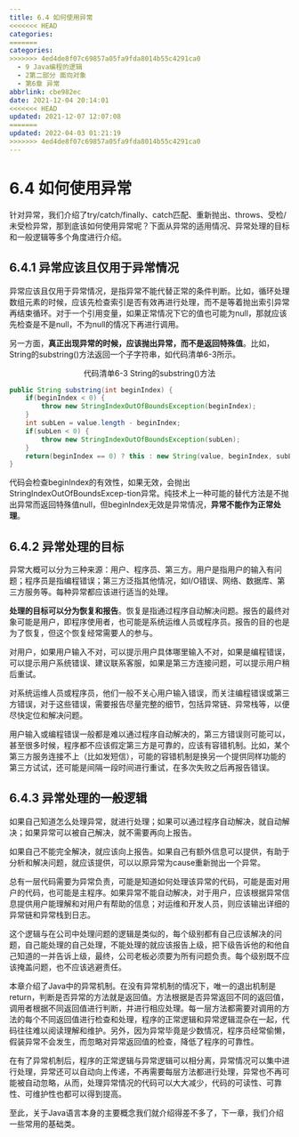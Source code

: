 ```yaml
---
title: 6.4 如何使用异常
<<<<<<< HEAD
categories:
=======
categories: 
>>>>>>> 4ed4de8f07c69857a05fa9fda8014b55c4291ca0
  - 9 Java编程的逻辑
  - 2第二部分 面向对象
  - 第6章 异常
abbrlink: cbe982ec
date: 2021-12-04 20:14:01
<<<<<<< HEAD
updated: 2021-12-07 12:07:08
=======
updated: 2022-04-03 01:21:19
>>>>>>> 4ed4de8f07c69857a05fa9fda8014b55c4291ca0
---
```

# 6.4 如何使用异常
针对异常，我们介绍了try/catch/finally、catch匹配、重新抛出、throws、受检/未受检异常，那到底该如何使用异常呢？下面从异常的适用情况、异常处理的目标和一般逻辑等多个角度进行介绍。

## 6.4.1 异常应该且仅用于异常情况
异常应该且仅用于异常情况，是指异常不能代替正常的条件判断。比如，循环处理数组元素的时候，应该先检查索引是否有效再进行处理，而不是等着抛出索引异常再结束循环。对于一个引用变量，如果正常情况下它的值也可能为null，那就应该先检查是不是null，不为null的情况下再进行调用。

另一方面，**真正出现异常的时候，应该抛出异常，而不是返回特殊值**。比如，String的substring()方法返回一个子字符串，如代码清单6-3所示。

<center>代码清单6-3 String的substring()方法</center>

```java
public String substring(int beginIndex) {
    if(beginIndex < 0) {
        throw new StringIndexOutOfBoundsException(beginIndex);
    }
    int subLen = value.length - beginIndex;
    if(subLen < 0) {
        throw new StringIndexOutOfBoundsException(subLen);
    }
    return(beginIndex == 0) ? this : new String(value, beginIndex, subLen);
}
```

代码会检查beginIndex的有效性，如果无效，会抛出StringIndexOutOfBoundsExcep-tion异常。纯技术上一种可能的替代方法是不抛出异常而返回特殊值null，但beginIndex无效是异常情况，**异常不能作为正常处理**。

## 6.4.2 异常处理的目标
异常大概可以分为三种来源：用户、程序员、第三方。用户是指用户的输入有问题；程序员是指编程错误；第三方泛指其他情况，如I/O错误、网络、数据库、第三方服务等。每种异常都应该进行适当的处理。

**处理的目标可以分为恢复和报告**。恢复是指通过程序自动解决问题。报告的最终对象可能是用户，即程序使用者，也可能是系统运维人员或程序员。报告的目的也是为了恢复，但这个恢复经常需要人的参与。

对用户，如果用户输入不对，可以提示用户具体哪里输入不对，如果是编程错误，可以提示用户系统错误、建议联系客服，如果是第三方连接问题，可以提示用户稍后重试。

对系统运维人员或程序员，他们一般不关心用户输入错误，而关注编程错误或第三方错误，对于这些错误，需要报告尽量完整的细节，包括异常链、异常栈等，以便尽快定位和解决问题。

用户输入或编程错误一般都是难以通过程序自动解决的，第三方错误则可能可以，甚至很多时候，程序都不应该假定第三方是可靠的，应该有容错机制。比如，某个第三方服务连接不上（比如发短信），可能的容错机制是换另一个提供同样功能的第三方试试，还可能是间隔一段时间进行重试，在多次失败之后再报告错误。

## 6.4.3 异常处理的一般逻辑
如果自己知道怎么处理异常，就进行处理；如果可以通过程序自动解决，就自动解决；如果异常可以被自己解决，就不需要再向上报告。

如果自己不能完全解决，就应该向上报告。如果自己有额外信息可以提供，有助于分析和解决问题，就应该提供，可以以原异常为cause重新抛出一个异常。

总有一层代码需要为异常负责，可能是知道如何处理该异常的代码，可能是面对用户的代码，也可能是主程序。如果异常不能自动解决，对于用户，应该根据异常信息提供用户能理解和对用户有帮助的信息；对运维和开发人员，则应该输出详细的异常链和异常栈到日志。

这个逻辑与在公司中处理问题的逻辑是类似的，每个级别都有自己应该解决的问题，自己能处理的自己处理，不能处理的就应该报告上级，把下级告诉他的和他自己知道的一并告诉上级，最终，公司老板必须要为所有问题负责。每个级别既不应该掩盖问题，也不应该逃避责任。

本章介绍了Java中的异常机制。在没有异常机制的情况下，唯一的退出机制是return，判断是否异常的方法就是返回值。方法根据是否异常返回不同的返回值，调用者根据不同返回值进行判断，并进行相应处理。每一层方法都需要对调用的方法的每个不同返回值进行检查和处理，程序的正常逻辑和异常逻辑混杂在一起，代码往往难以阅读理解和维护。另外，因为异常毕竟是少数情况，程序员经常偷懒，假装异常不会发生，而忽略对异常返回值的检查，降低了程序的可靠性。

在有了异常机制后，程序的正常逻辑与异常逻辑可以相分离，异常情况可以集中进行处理，异常还可以自动向上传递，不再需要每层方法都进行处理，异常也不再可能被自动忽略，从而，处理异常情况的代码可以大大减少，代码的可读性、可靠性、可维护性也都可以得到提高。

至此，关于Java语言本身的主要概念我们就介绍得差不多了，下一章，我们介绍一些常用的基础类。

